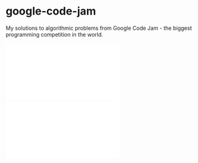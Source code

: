 # google-code-jam
My solutions to algorithmic problems from Google Code Jam - the biggest programming competition in the world.

![](certificate_2020.pdf)
![](certificate_2021.pdf)
